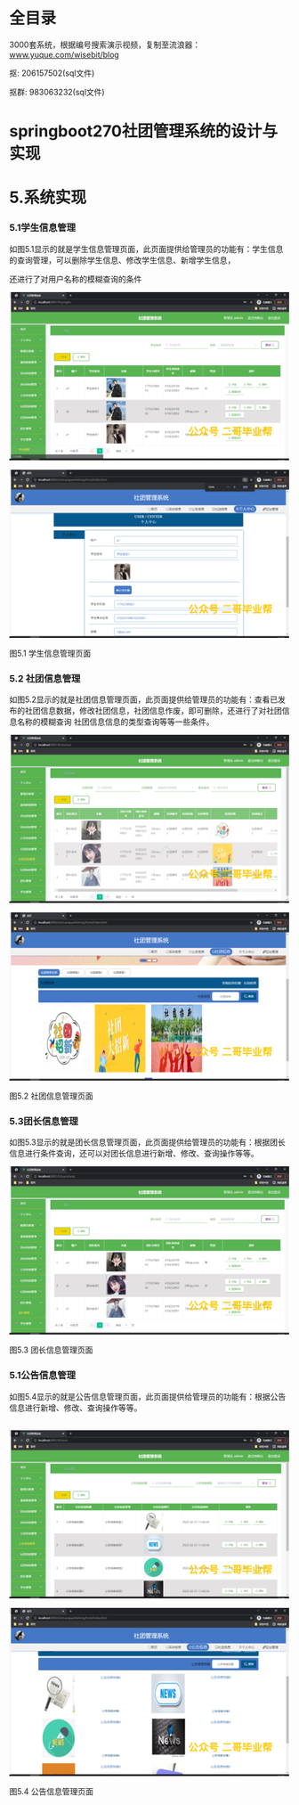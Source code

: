 # 全目录

3000套系统，根据编号搜索演示视频，复制至流浪器：www.yuque.com/wisebit/blog


<p>抠: 206157502(sql文件)</p>
<p>抠群: 983063232(sql文件)</p>


# springboot270社团管理系统的设计与实现

# 5.系统实现

### 5.1学生信息管理

如图5.1显示的就是学生信息管理页面，此页面提供给管理员的功能有：学生信息的查询管理，可以删除学生信息、修改学生信息、新增学生信息，

还进行了对用户名称的模糊查询的条件

![](/md/blog.015.png)

![](/md/blog.016.png)

图5.1 学生信息管理页面
### 5.2 社团信息管理
如图5.2显示的就是社团信息管理页面，此页面提供给管理员的功能有：查看已发布的社团信息数据，修改社团信息，社团信息作废，即可删除，还进行了对社团信息名称的模糊查询 社团信息信息的类型查询等等一些条件。

![](/md/blog.017.png)

![](/md/blog.018.png)

图5.2 社团信息管理页面
### 5.3团长信息管理
如图5.3显示的就是团长信息管理页面，此页面提供给管理员的功能有：根据团长信息进行条件查询，还可以对团长信息进行新增、修改、查询操作等等。

![](/md/blog.019.png)


图5.3 团长信息管理页面
### 5.1公告信息管理
如图5.4显示的就是公告信息管理页面，此页面提供给管理员的功能有：根据公告信息进行新增、修改、查询操作等等。

` `![](/md/blog.020.png)

![](/md/blog.021.png)

图5.4 公告信息管理页面

